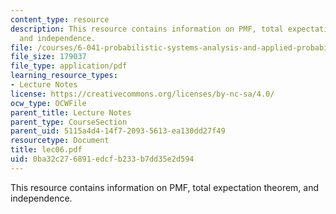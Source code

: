 ```yaml
---
content_type: resource
description: This resource contains information on PMF, total expectation theorem,
  and independence.
file: /courses/6-041-probabilistic-systems-analysis-and-applied-probability-spring-2006/0ba32c276891edcfb233b7dd35e2d594_lec06.pdf
file_size: 179037
file_type: application/pdf
learning_resource_types:
- Lecture Notes
license: https://creativecommons.org/licenses/by-nc-sa/4.0/
ocw_type: OCWFile
parent_title: Lecture Notes
parent_type: CourseSection
parent_uid: 5115a4d4-14f7-2093-5613-ea130dd27f49
resourcetype: Document
title: lec06.pdf
uid: 0ba32c27-6891-edcf-b233-b7dd35e2d594
---
```

This resource contains information on PMF, total expectation theorem, and independence.